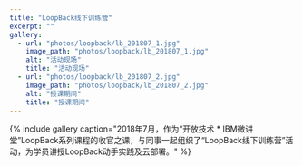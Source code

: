 ```yaml
---
title: "LoopBack线下训练营"
excerpt: ""
gallery:
  - url: "photos/loopback/lb_201807_1.jpg"
    image_path: "photos/loopback/lb_201807_1.jpg"
    alt: "活动现场"
    title: "活动现场"
  - url: "photos/loopback/lb_201807_2.jpg"
    image_path: "photos/loopback/lb_201807_2.jpg"
    alt: "授课期间"
    title: "授课期间"
---
```


{% include gallery caption="2018年7月，作为“开放技术 * IBM微讲堂”LoopBack系列课程的收官之课，与同事一起组织了“LoopBack线下训练营”活动，为学员讲授LoopBack动手实践及云部署。" %}
